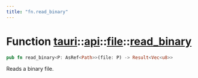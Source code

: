 ```yaml
---
title: "fn.read_binary"
---
```


# Function [tauri](/docs/api/rust/tauri/../../index.html)::​[api](/docs/api/rust/tauri/../index.html)::​[file](/docs/api/rust/tauri/index.html)::​[read_binary](/docs/api/rust/tauri/)

```rs
pub fn read_binary<P: AsRef<Path>>(file: P) -> Result<Vec<u8>>
```

Reads a binary file.
